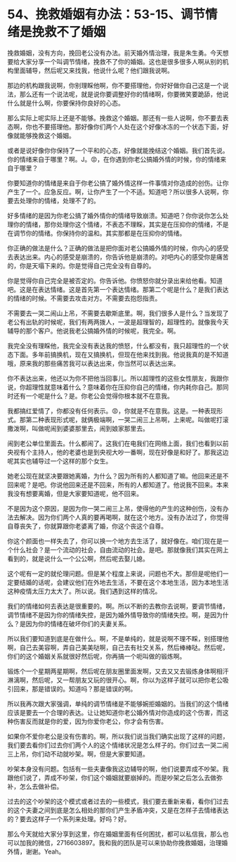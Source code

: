 # 54、挽救婚姻有办法：53-15、调节情绪是挽救不了婚姻

挽救婚姻，没有方向，挽回老公没有办法。前天婚外情治理，我是朱生勇。今天想要给大家分享一个叫调节情绪，挽救不了你的婚姻。这也是很多很多人啊从别的机构里面辅导，然后呢又来找我，他说什么呢？他们跟我说啊。

那边的机构跟我说啊，你别理睬他啊，你不要搭理他，你好好做你自己这是一个说法，那么还有一个说法呢，就是说你要调整好你的情绪啊，你要微笑要跪舔，他说什么就是什么啊，你要保持你良好的心态。

那么实际上呢实际上还是不能够。挽救这个婚姻。那还有一些人说啊，你不要去表态啊，你也不要搭理他。那好像你们两个人处在这个好像冰冻的一个状态下面，好像就能够挽救这个婚姻。

或者是说好像你你保持了一个平和的心态，好像就能挽结这个婚姻。我们首先说。你的情绪来自于哪里？啊。J。😡，在你遇到你老公搞婚外情的时候，你的情绪来自于哪里？

你要知道你的情绪是来自于你老公搞了婚外情这样一件事情对你造成的创伤。让你产生了一个。应急反应。啊，让你产生了一个不适。知道吧？所以很多人说啊，你要去处理你的情绪，处理不了的。

好多情绪的是因为你老公搞了婚外情你的情绪导致崩溃。知道吧？你你说你怎么处理你的情绪，那你处理你这个情绪，不表态不理睬，其实是在压抑你的情绪，不是在调节你的情绪。你保持你的温和。其实那都是在压抑你的情绪。

你正确的做法是什么？正确的做法是把你面对老公搞婚外情的时候，你内心的感受去表达出来。内心的感受是崩溃的，你告诉他是崩溃的。对吧内心的感受你是痛苦的，你是天塌下来的。你是觉得自己完全没有自尊的。

你是觉得你自己完全是被否定的。你告诉他。你愤怒你就分录出来给他看。知道吧。这是在表达情绪。这是首先第一个表达情绪。那第二个呢是什么？是我们表达的情绪的时候。不需要去攻击对方。不需要去抱怨指责。

不需要去一哭二闹山上吊，不需要去歇斯底里。啊，我们很多人是什么？当发现了老公有出轨的时候呢，我们有两两拨人，一波是超理智的，超理性的。就像我今天辅导的那个客户。他说我老公搞婚外情的时候呢，我完全。啊。

我完全没有理睬他，我完全没有表达我的愤怒，什么都没有，我只超理性的一个状态下面。多年前搞换机，现在又搞换机，但现在他来找到我。他说我真的是不知道哦，原来我的那些痛苦我可以表达出来，你当然可以表达出来。

你不表达出来，他还以为你不把他当回事儿。所以超理性的这些女性朋友，我跟你说，你超理性就意味着什么？意味着你在压抑你自己的情绪，你内耗你自己。那同时还有一个呢是什么？是。你老公会觉得你根本就不在意我。

我都搞红爱情了，你都没有任何表示。😡，你就是不在意我。这是。一种表现形式。那第二种表现形式呢，就俩极端啊，一哭二闹三上吊啊，上来呢。叫做呢打滚撒泼啊，叫做呢闹到婆婆那里去，闹到娘家那里去。

闹到老公单位里面去。什么都闹了。这我们在电我们在网络上面，我们也看到以前央视有个主持人，他的老婆也是到央视大吵一番啊，现在好像是和好了。那我这边呢其实也辅导过一个这样的那个女生。

她老公现在就坚决要跟她离婚，为什么？因为所有的人都知道了嘛。他回来还是不回来呢？是吧。你说他回来还是不回来，所有的人都知道了。他说我不回来。本来我没有想要离婚，但是大家要知道呢，他不回来。

不是因为这个原因，是因为你一哭二闹三上吊，使得他的产生的这种创伤，没有办法去解决。因为你们两个人真的要再喝啊，就在这个地方。没有办法过了，你觉得自尊丧失了，你就算跟你老婆离了婚，你这个丧这个自尊。

你这个颜面也一样失去了，你可以换一个地方去生活了，就好像在。咱们现在是一个什么社会？是一个流动的社会，自由流动的社会。是吧。那就像我们其实在网上看到的，就是说什么一个公公啊，然后呢去娶儿媳。

这个呢有一定的就伦理问题。但是某个程度上来说，问题也不大。那但是呢他们一定要结婚的话呢，会建议他们在外地去生活，不要在这个本地生活，因为本地生活这种疫情太压力太大了。所以说。我们遇到这样的情况。

我们的情绪如何去表达是很重要的。啊。所以不断的去教你去说啊，要调节情绪，调节情绪不是因为你的情绪失控，是因为婚外情导致你的情绪失控。啊，是因为什么？是因为你的情绪在破坏你们的夫妻关系。

所以我们要知道到底是在做什么。啊，不是单纯的，就是说啊不理不睬，别搭理他啊，自己去美容啊，弄自己美美哒啊，自己去有社交关系，然后棒棒哒。然后呢，你们的这个婚姻关系就很好然后呢，你再搞一个呃叫做的锻炼啊。

锻炼个一个星期两星期啊，然后呢在朋友圈里面发啊，又去又又去锻炼身体啊相汗淋漓啊，然后呢，又一帮朋友又玩的很开心。啊，你以为这样子就可以把你老公吸引回来，那是错误的。知道吗？那是错误的啊。

所以我再次跟大家强调，单纯的调节情绪是不能够婉拒婚姻的。当我们的这个情绪应该是要去一个合理的表达。让让她知道你老公婚外情对你造成的这个伤害，而这种伤害反而就是你的爱，因为你爱你老公，你才会有伤害。

如果你不爱你老公是没有伤害的。啊，所以我们说当我们确实出现了这样的问题，我们要去看你们过去你们两个人的这个情绪状况是怎么样子的。你们过去一哭二闹三上吊，你们动不动就吵架。啊，但是大家要知道。

吵架本身没有问题。包括有一些夫妻像我这边辅导的啊，他们说要弄成不吵架。我跟他们说了，弄成不吵架，你们这个婚姻就要崩掉的。而是吵架之后怎么去做弥补，怎么去做补偿。

过去的这个吵架的这个模式或者过去的一些模式，我们要去重新来看，看你们过去的这个夫妻之间到底是怎么相处的那你们产生矛盾冲突，又是在怎样子去情绪表达的？要去这样子一个系列来处理。好吗？好。

那么今天就给大家分享到这里，你在婚姻里面有任何困扰，都可以私信我，那么也可以加我的微信，2716603897。我和我的团队是可以来协助你挽救婚姻，治理婚外情，谢谢。Yeah。

